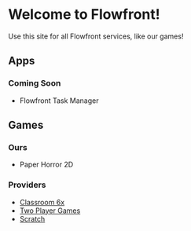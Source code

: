 # Welcome to Flowfront!
Use this site for all Flowfront services, like our games!
## Apps
  ### Coming Soon
  - Flowfront Task Manager

## Games
  ### Ours
  - Paper Horror 2D
  ### Providers
  - <a href="https://sites.google.com/site/classroom6x">Classroom 6x</a>
  - <a href="https://twoplayergames.org">Two Player Games</a>
  - <a href="https://scratch.mit.edu">Scratch</a>
